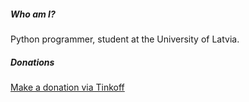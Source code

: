 ##### Who am I?

Python programmer, student at the University of Latvia. 

##### Donations

[Make a donation via Tinkoff](https://www.tinkoff.ru/sl/3KpwWcCptgI)

